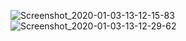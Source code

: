 ![Screenshot_2020-01-03-13-12-15-83](https://user-images.githubusercontent.com/44739367/71710015-c5c9d900-2e2c-11ea-9d16-8ea131b631dd.png)
![Screenshot_2020-01-03-13-12-29-62](https://user-images.githubusercontent.com/44739367/71710017-c6626f80-2e2c-11ea-96e5-b7dd67188fc7.png)
